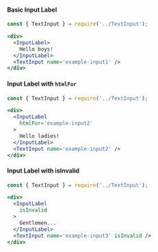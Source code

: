 #### Basic Input Label

```jsx
const { TextInput } = require('../TextInput');

<div>
  <InputLabel>
    Hello boys!
  </InputLabel>
  <TextInput name='example-input1' />
</div>
```

#### Input Label with `htmlFor`

```jsx
const { TextInput } = require('../TextInput');

<div>
  <InputLabel
    htmlFor='example-input2'
  >
    Hello ladies!
  </InputLabel>
  <TextInput name='example-input2' />
</div>
```

#### Input Label with isInvalid

```jsx
const { TextInput } = require('../TextInput');

<div>
  <InputLabel
    isInvalid
  >
    Gentlemen...
  </InputLabel>
  <TextInput name='example-input3' isInvalid />
</div>
```
